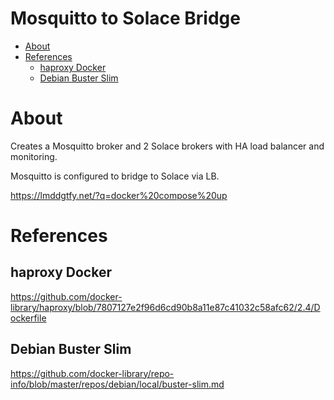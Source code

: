 # Mosquitto to Solace Bridge <!-- omit in toc -->
- [About](#about)
- [References](#references)
  - [haproxy Docker](#haproxy-docker)
  - [Debian Buster Slim](#debian-buster-slim)
# About

Creates a Mosquitto broker and 2 Solace brokers with HA load balancer and monitoring.

Mosquitto is configured to bridge to Solace via LB.

https://lmddgtfy.net/?q=docker%20compose%20up

# References

## haproxy Docker

https://github.com/docker-library/haproxy/blob/7807127e2f96d6cd90b8a11e87c41032c58afc62/2.4/Dockerfile

## Debian Buster Slim
https://github.com/docker-library/repo-info/blob/master/repos/debian/local/buster-slim.md
